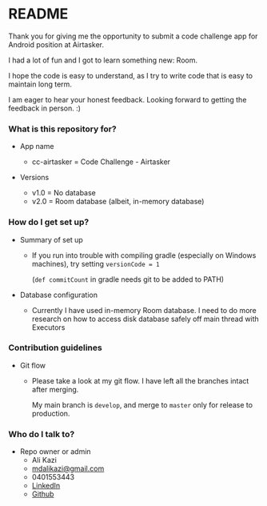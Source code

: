 # README #

Thank you for giving me the opportunity to submit a code challenge app for Android position at Airtasker.

I had a lot of fun and I got to learn something new: Room.

I hope the code is easy to understand, as I try to write code that is easy to maintain long term.

I am eager to hear your honest feedback. Looking forward to getting the feedback in person. :)

### What is this repository for? ###

* App name
    - cc-airtasker = Code Challenge - Airtasker

* Versions
    - v1.0 = No database
    - v2.0 = Room database (albeit, in-memory database)

### How do I get set up? ###

* Summary of set up
	- If you run into trouble with compiling gradle (especially on Windows machines), try setting `versionCode = 1`

        (`def commitCount` in gradle needs git to be added to PATH)

* Database configuration
	- Currently I have used in-memory Room database. I need to do more research on how to access disk database safely off main thread with Executors

### Contribution guidelines ###

* Git flow
	- Please take a look at my git flow. I have left all the branches intact after merging.

	    My main branch is `develop`, and merge to `master` only for release to production.

### Who do I talk to? ###

* Repo owner or admin
    - Ali Kazi
    - mdalikazi@gmail.com
    - 0401553443
    - [LinkedIn](linkedin.com/in/mdalikazi)
    - [Github](github.com/mdalikazi)
